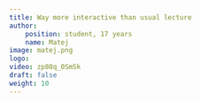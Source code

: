 ```yaml
---
title: Way more interactive than usual lecture
author:
    position: student, 17 years
    name: Matej
image: matej.png
logo:
video: zp80q_0SmSk
draft: false
weight: 10
---
```

